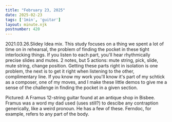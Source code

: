 ```yaml
---
title: "February 23, 2025"
date: 2025-02-23
tags: ['1min', 'guitar']
layout: minute.njk
postnumber: 420
---
```

2021.03.26.Slidey Idea mix.  This study focuses on a thing we spent a lot of time on in rehearsal, the problem of finding the pocket in these tight interlocking things. If you listen to each part, you'll hear rhythmically precise slides and mutes. 2 notes, but 5 actions: mute string, pick, slide, mute string, change position. Getting these parts right in isolation is one problem, the next is to get it right when listening to the other, complimentary line. If you know my work you'll know it's part of my schtick as a composer, one of my moves, and I make these little demos to give me a sense of the challenge in finding the pocket in a given section. 

Pictured: A Framus 12-string guitar found at an antique shop in Bisbee.  Framus was a word my dad used (uses still?) to descibe any contraption generically, like a weird pronoun. He has a few of these. Ferndoc, for example, refers to any part of the body. 